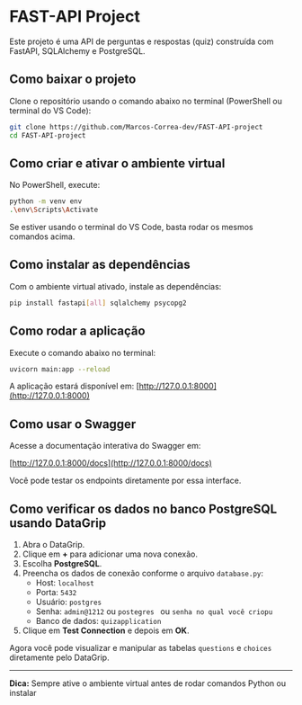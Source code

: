 # FAST-API Project

Este projeto é uma API de perguntas e respostas (quiz) construída com FastAPI, SQLAlchemy e PostgreSQL.

## Como baixar o projeto

Clone o repositório usando o comando abaixo no terminal (PowerShell ou terminal do VS Code):

```sh
git clone https://github.com/Marcos-Correa-dev/FAST-API-project
cd FAST-API-project
```

## Como criar e ativar o ambiente virtual

No PowerShell, execute:

```sh
python -m venv env
.\env\Scripts\Activate
```

Se estiver usando o terminal do VS Code, basta rodar os mesmos comandos acima.

## Como instalar as dependências

Com o ambiente virtual ativado, instale as dependências:

```sh
pip install fastapi[all] sqlalchemy psycopg2
```

## Como rodar a aplicação

Execute o comando abaixo no terminal:

```sh
uvicorn main:app --reload
```

A aplicação estará disponível em: [http://127.0.0.1:8000](http://127.0.0.1:8000)

## Como usar o Swagger

Acesse a documentação interativa do Swagger em:

[http://127.0.0.1:8000/docs](http://127.0.0.1:8000/docs)

Você pode testar os endpoints diretamente por essa interface.

## Como verificar os dados no banco PostgreSQL usando DataGrip

1. Abra o DataGrip.
2. Clique em **+** para adicionar uma nova conexão.
3. Escolha **PostgreSQL**.
4. Preencha os dados de conexão conforme o arquivo `database.py`:
   - Host: `localhost`
   - Porta: `5432`
   - Usuário: `postgres`
   - Senha: `admin@1212` ou `postegres ` ou `senha no qual você criopu` 
   - Banco de dados: `quizapplication`
5. Clique em **Test Connection** e depois em **OK**.

Agora você pode visualizar e manipular as tabelas `questions` e `choices` diretamente pelo DataGrip.

---

**Dica:** Sempre ative o ambiente virtual antes de rodar comandos Python ou instalar
